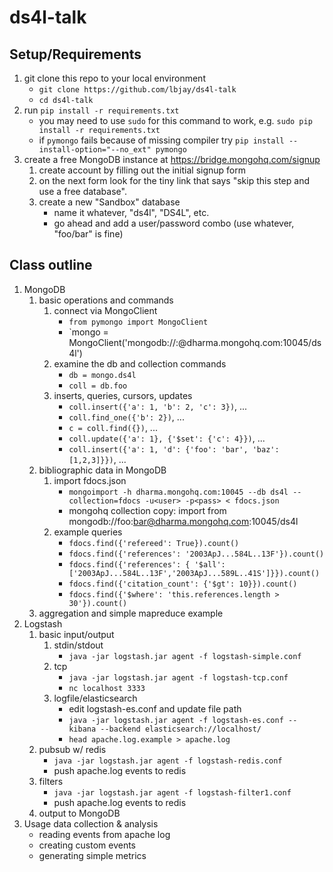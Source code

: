 ds4l-talk
=========

Setup/Requirements
------------------
1. git clone this repo to your local environment
   * `git clone https://github.com/lbjay/ds4l-talk`
   * `cd ds4l-talk`
2. run `pip install -r requirements.txt`
   * you may need to use `sudo` for this command to work, e.g. `sudo pip install -r requirements.txt`
   * if `pymongo` fails because of missing compiler try `pip install --install-option="--no_ext" pymongo`
3. create a free MongoDB instance at https://bridge.mongohq.com/signup
   1. create account by filling out the initial signup form
   2. on the next form look for the tiny link that says "skip this step and use a free database".
   2. create a new "Sandbox" database
      * name it whatever, "ds4l", "DS4L", etc.
      * go ahead and add a user/password combo (use whatever, "foo/bar" is fine)


Class outline
-------------
1. MongoDB
   1. basic operations and commands
      1. connect via MongoClient
         * `from pymongo import MongoClient`
         * `mongo = MongoClient('mongodb://<user>:<password>@dharma.mongohq.com:10045/ds4l')
      1. examine the db and collection commands
         * `db = mongo.ds4l`
         * `coll = db.foo`
      1. inserts, queries, cursors, updates
         * `coll.insert({'a': 1, 'b': 2, 'c': 3})`, ...
         * `coll.find_one({'b': 2})`, ...
         * `c = coll.find({})`, ...
         * `coll.update({'a': 1}, {'$set': {'c': 4}})`, ...
         * `coll.insert({'a': 1, 'd': {'foo': 'bar', 'baz': [1,2,3]}})`, ...
   1. bibliographic data in MongoDB
      1. import fdocs.json
         * `mongoimport -h dharma.mongohq.com:10045 --db ds4l --collection=fdocs -u<user> -p<pass> < fdocs.json`
         * mongohq collection copy: import from mongodb://foo:bar@dharma.mongohq.com:10045/ds4l
      1. example queries
         * `fdocs.find({'refereed': True}).count()`
         * `fdocs.find({'references': '2003ApJ...584L..13F'}).count()`
         * `fdocs.find({'references': { '$all': ['2003ApJ...584L..13F','2003ApJ...589L..41S']}}).count()`
         * `fdocs.find({'citation_count': {'$gt': 10}}).count()`
         * `fdocs.find({'$where': 'this.references.length > 30'}).count()`
   1. aggregation and simple mapreduce example
1. Logstash
   1. basic input/output
      1. stdin/stdout
          * `java -jar logstash.jar agent -f logstash-simple.conf`      
      1. tcp
          * `java -jar logstash.jar agent -f logstash-tcp.conf`      
          * `nc localhost 3333`
      1. logfile/elasticsearch
          * edit logstash-es.conf and update file path
          * `java -jar logstash.jar agent -f logstash-es.conf -- kibana --backend elasticsearch://localhost/`      
          * `head apache.log.example > apache.log`
   1. pubsub w/ redis
       * `java -jar logstash.jar agent -f logstash-redis.conf`
       * push apache.log events to redis
   1. filters
       * `java -jar logstash.jar agent -f logstash-filter1.conf`
       * push apache.log events to redis
   1. output to MongoDB
1. Usage data collection & analysis
   * reading events from apache log
   * creating custom events
   * generating simple metrics
